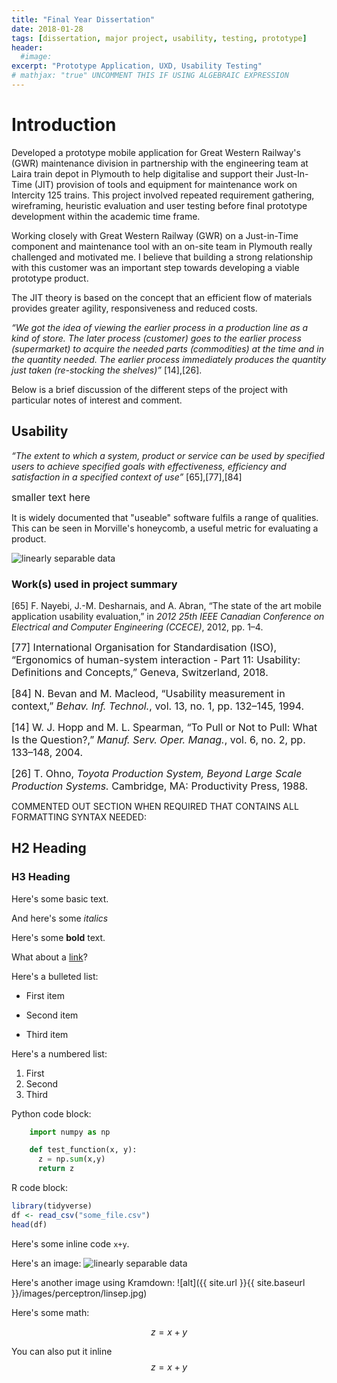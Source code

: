 ```yaml
---
title: "Final Year Dissertation"
date: 2018-01-28
tags: [dissertation, major project, usability, testing, prototype]
header:
  #image:
excerpt: "Prototype Application, UXD, Usability Testing"
# mathjax: "true" UNCOMMENT THIS IF USING ALGEBRAIC EXPRESSION
---
```


# Introduction

Developed a prototype mobile application for Great Western Railway's (GWR) maintenance division in partnership with the engineering team at Laira train depot in Plymouth to help digitalise and support their Just-In-Time (JIT) provision of tools and equipment for maintenance work on Intercity 125 trains. This project involved repeated requirement gathering, wireframing, heuristic evaluation and user testing before final prototype development within the academic time frame.

Working closely with Great Western Railway (GWR) on a Just-in-Time component and maintenance tool with an on-site team in Plymouth really challenged and motivated me. I believe that building a strong relationship with this customer was an important step towards developing a viable prototype product.

The JIT theory is based on the concept that an efficient flow of materials provides greater agility, responsiveness and reduced costs.

*“We got the idea of viewing the earlier process in a production line as a kind of store. The later process (customer) goes to the earlier process (supermarket) to acquire the needed parts (commodities) at the time and in the quantity needed. The earlier process immediately produces the quantity just taken (re-stocking the shelves)”* [14],[26].


Below is a brief discussion of the different steps of the project with particular notes of interest and comment.

## Usability

*“The extent to which a system, product or service can be used by specified users to achieve specified goals with effectiveness, efficiency and satisfaction in a specified context of use”* [65],[77],[84]

<font size="3">smaller text here</font>

It is widely documented that "useable" software fulfils a range of qualities. This can be seen in Morville's honeycomb, a useful metric for evaluating a product.

<img src="{{ site.url }}{{ site.baseurl }}/images/morville_honeycomb.jpg" alt="linearly separable data">











### Work(s) used in project summary

[65] F. Nayebi, J.-M. Desharnais, and A. Abran, “The state of the art mobile application usability evaluation,” in *2012 25th IEEE Canadian Conference on Electrical and Computer Engineering (CCECE)*, 2012, pp. 1–4.

<font size="3">[77] International Organisation for Standardisation (ISO), “Ergonomics of human-system interaction - Part 11: Usability: Definitions and Concepts,” Geneva, Switzerland, 2018.</font>

<font size="3">[84] N. Bevan and M. Macleod, “Usability measurement in context,” *Behav. Inf. Technol.*, vol. 13,
no. 1, pp. 132–145, 1994.</font>

<font size="3">[14] W. J. Hopp and M. L. Spearman, “To Pull or Not to Pull: What Is the Question?,” *Manuf. Serv.
Oper. Manag.*, vol. 6, no. 2, pp. 133–148, 2004.</font>

<font size="3">[26] T. Ohno, *Toyota Production System, Beyond Large Scale Production Systems.* Cambridge, MA:
Productivity Press, 1988.</font>


COMMENTED OUT SECTION WHEN REQUIRED THAT CONTAINS ALL FORMATTING SYNTAX NEEDED:

## H2 Heading

### H3 Heading

Here's some basic text.

And here's some *italics*

Here's some **bold** text.

What about a [link](https://github.com/dataoptimal)?

Here's a bulleted list:
* First item
+ Second item
- Third item

Here's a numbered list:
1. First
2. Second
3. Third

Python code block:
```python
    import numpy as np

    def test_function(x, y):
      z = np.sum(x,y)
      return z
```

R code block:
```r
library(tidyverse)
df <- read_csv("some_file.csv")
head(df)
```

Here's some inline code `x+y`.

Here's an image:
<img src="{{ site.url }}{{ site.baseurl }}/images/perceptron/linsep.jpg" alt="linearly separable data">

Here's another image using Kramdown:
![alt]({{ site.url }}{{ site.baseurl }}/images/perceptron/linsep.jpg)

Here's some math:

$$z=x+y$$

You can also put it inline $$z=x+y$$
